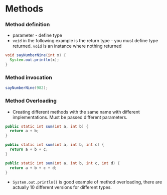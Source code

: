 # Methods
### Method definition

- parameter - define type 
- `void` in the following example is the return type -
  you must define type returned. `void` is an instance where nothing returned

```java
void sayNumberNine(int x) {
  System.out.println(x);
}
```

### Method invocation

```java
sayNumberNine(982);
```

### Method Overloading 

* Creating different methods with the same name with different implementations. Must be passed different parameters. 

```java
public static int sum(int a, int b) {
  return a + b;
}

public static int sum(int a, int b, int c) {
  return a + b + c; 
}

public static int sum(int a, int b, int c, int d) {
  return a + b + c + d;
}
```

* `System.out.println()` is  good example of method overloading, there are actually 10 different versions for different types. 

